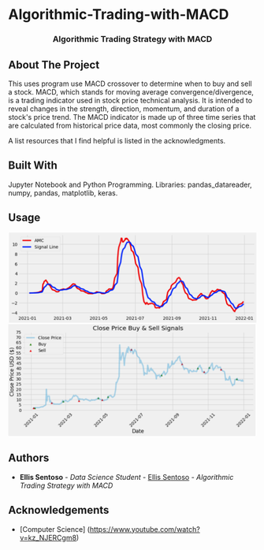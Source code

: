 # Algorithmic-Trading-with-MACD


  <h3 align="center">Algorithmic Trading Strategy with MACD</h3>

## About The Project

This uses program use MACD crossover to determine when to buy and sell a stock.
MACD, which stands for moving average convergence/divergence, is a trading indicator
used in stock price technical analysis. It is intended to reveal changes in the strength, 
direction, momentum, and duration of a stock's price trend. The MACD indicator is made up 
of three time series that are calculated from historical price data, most commonly the closing price.

A list resources that I find helpful is listed in the acknowledgments.

## Built With

Jupyter Notebook and Python Programming.
Libraries: pandas_datareader, numpy, pandas, matplotlib, keras.

## Usage
<img src = "1.png">
<img src = "2.png">




## Authors

* **Ellis Sentoso** - *Data Science Student* - [Ellis Sentoso](https://github.com/ellissentoso) - *Algorithmic Trading Strategy with MACD*

## Acknowledgements

* [Computer Science] (https://www.youtube.com/watch?v=kz_NJERCgm8)

